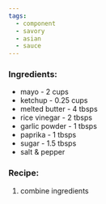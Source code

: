 ```yaml
---
tags:
  - component
  - savory
  - asian
  - sauce
---
```

### Ingredients:
- mayo - 2 cups
- ketchup - 0.25 cups
- melted butter - 4 tbsps
- rice vinegar - 2 tbsps
- garlic powder - 1 tbsps
- paprika - 1 tbsps
- sugar - 1.5 tbsps
- salt & pepper

### Recipe:
1. combine ingredients